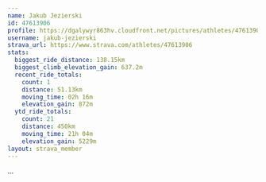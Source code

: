 ```yaml
---
name: Jakub Jezierski
id: 47613906
profile: https://dgalywyr863hv.cloudfront.net/pictures/athletes/47613906/14681924/1/large.jpg
username: jakub-jezierski
strava_url: https://www.strava.com/athletes/47613906
stats:
  biggest_ride_distance: 138.15km
  biggest_climb_elevation_gain: 637.2m
  recent_ride_totals:
    count: 1
    distance: 51.13km
    moving_time: 02h 16m
    elevation_gain: 872m
  ytd_ride_totals:
    count: 21
    distance: 450km
    moving_time: 21h 04m
    elevation_gain: 5229m
layout: strava_member
--- 
```

...
